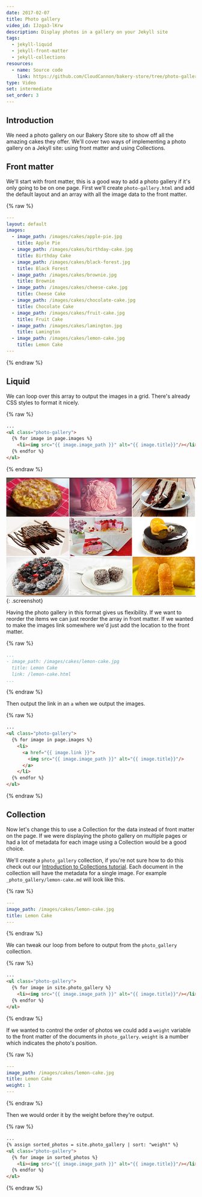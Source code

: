 ```yaml
---
date: 2017-02-07
title: Photo gallery
video_id: IJzga3-lKrw
description: Display photos in a gallery on your Jekyll site
tags:
  - jekyll-liquid
  - jekyll-front-matter
  - jekyll-collections
resources:
  - name: Source code
    link: https://github.com/CloudCannon/bakery-store/tree/photo-gallery
type: Video
set: intermediate
set_order: 3
---
```

## Introduction

We need a photo gallery on our Bakery Store site to show off all the amazing cakes they offer. We'll cover two ways of implementing a photo gallery on a Jekyll site: using front matter and using Collections.

## Front matter

We'll start with front matter, this is a good way to add a photo gallery if it's only going to be on one page. First we'll create `photo-gallery.html` and add the default layout and an array with all the image data to the front matter.

{% raw %}
~~~yaml
---
layout: default
images:
  - image_path: /images/cakes/apple-pie.jpg
    title: Apple Pie
  - image_path: /images/cakes/birthday-cake.jpg
    title: Birthday Cake
  - image_path: /images/cakes/black-forest.jpg
    title: Black Forest
  - image_path: /images/cakes/brownie.jpg
    title: Brownie
  - image_path: /images/cakes/cheese-cake.jpg
    title: Cheese Cake
  - image_path: /images/cakes/chocolate-cake.jpg
    title: Chocolate Cake
  - image_path: /images/cakes/fruit-cake.jpg
    title: Fruit Cake
  - image_path: /images/cakes/lamington.jpg
    title: Lamington
  - image_path: /images/cakes/lemon-cake.jpg
    title: Lemon Cake
---
~~~
{% endraw %}

## Liquid

We can loop over this array to output the images in a grid. There's already CSS styles to format it nicely.

{% raw %}
~~~html
...
<ul class="photo-gallery">
  {% for image in page.images %}
    <li><img src="{{ image.image_path }}" alt="{{ image.title}}"/></li>
  {% endfor %}
</ul>
~~~
{% endraw %}

![Cakes](/images/tutorials/photo-gallery/cakes.jpg){: .screenshot}

Having the photo gallery in this format gives us flexibility. If we want to reorder the items we can just reorder the array in front matter. If we wanted to make the images link somewhere we'd just add the location to the front matter.

{% raw %}
~~~yaml
...
- image_path: /images/cakes/lemon-cake.jpg
  title: Lemon Cake
  link: /lemon-cake.html
...
~~~
{% endraw %}

Then output the link in an `a` when we output the images.

{% raw %}
~~~html
...
<ul class="photo-gallery">
  {% for image in page.images %}
    <li>
      <a href="{{ image.link }}">
        <img src="{{ image.image_path }}" alt="{{ image.title}}"/>
      </a>
    </li>
  {% endfor %}
</ul>
~~~
{% endraw %}

## Collection

Now let's change this to use a Collection for the data instead of front matter on the page. If we were displaying the photo gallery on multiple pages or had a lot of metadata for each image using a Collection would be a good choice.

We'll create a `photo_gallery` collection, if you're not sure how to do this check out our [Introduction to Collections tutorial](/jekyll-casts/introduction-to-collections/). Each document in the collection will have the metadata for a single image. For example `_photo_gallery/lemon-cake.md` will look like this.

{% raw %}
~~~yaml
---
image_path: /images/cakes/lemon-cake.jpg
title: Lemon Cake
---
~~~
{% endraw %}

We can tweak our loop from before to output from the `photo_gallery` collection.

{% raw %}
~~~html
...
<ul class="photo-gallery">
  {% for image in site.photo_gallery %}
    <li><img src="{{ image.image_path }}" alt="{{ image.title}}"/></li>
  {% endfor %}
</ul>
~~~
{% endraw %}

If we wanted to control the order of photos we could add a `weight` variable to the front matter of the documents in `photo_gallery`. `weight` is a number which indicates the photo's position.

{% raw %}
~~~yaml
---
image_path: /images/cakes/lemon-cake.jpg
title: Lemon Cake
weight: 1
---
~~~
{% endraw %}

Then we would order it by the weight before they're output.

{% raw %}
~~~html
...
{% assign sorted_photos = site.photo_gallery | sort: "weight" %}
<ul class="photo-gallery">
  {% for image in sorted_photos %}
    <li><img src="{{ image.image_path }}" alt="{{ image.title}}"/></li>
  {% endfor %}
</ul>
~~~
{% endraw %}
